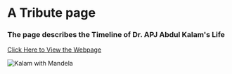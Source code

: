 # A Tribute page

### The page describes the Timeline of Dr. APJ Abdul Kalam's Life

[Click Here to View the Webpage](https://dazzling-meninsky-a5e701.netlify.app/)

![Kalam with Mandela](https://i.postimg.cc/g2dGRDVc/Kalam-with-Mandela.png)
